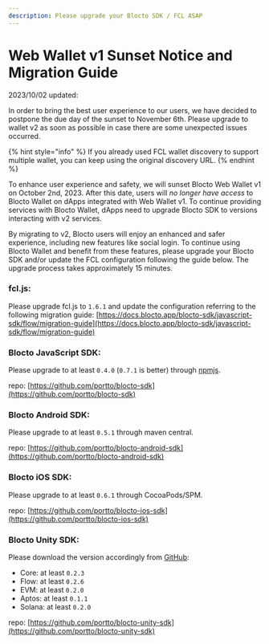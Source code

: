 ```yaml
---
description: Please upgrade your Blocto SDK / FCL ASAP
---
```


# Web Wallet v1 Sunset Notice and Migration Guide

2023/10/02 updated:

In order to bring the best user experience to our users, we have decided to postpone the due day of the sunset to November 6th. Please upgrade to wallet v2 as soon as possible in case there are some unexpected issues occurred.

{% hint style="info" %}
If you already used FCL wallet discovery to support multiple wallet, you can keep using the original discovery URL.
{% endhint %}



To enhance user experience and safety, we will sunset Blocto Web Wallet v1 on October 2nd, 2023. After this date, users will _no longer have access_ to Blocto Wallet on dApps integrated with Web Wallet v1. To continue providing services with Blocto Wallet, dApps need to upgrade Blocto SDK to versions interacting with v2 services.

By migrating to v2, Blocto users will enjoy an enhanced and safer experience, including new features like social login. To continue using Blocto Wallet and benefit from these features, please upgrade your Blocto SDK and/or update the FCL configuration following the guide below. The upgrade process takes approximately 15 minutes.&#x20;



### **fcl.js:**

Please upgrade fcl.js to `1.6.1` and update the configuration referring to the following migration guide: [https://docs.blocto.app/blocto-sdk/javascript-sdk/flow/migration-guide](https://docs.blocto.app/blocto-sdk/javascript-sdk/flow/migration-guide)

### **Blocto JavaScript SDK:**

Please upgrade to at least `0.4.0` (`0.7.1` is better) through [npmjs](https://www.npmjs.com/package/@blocto/sdk).

repo: [https://github.com/portto/blocto-sdk](https://github.com/portto/blocto-sdk)

### **Blocto Android SDK:**

Please upgrade to at least `0.5.1` through maven central.

repo: [https://github.com/portto/blocto-android-sdk](https://github.com/portto/blocto-android-sdk)

### **Blocto iOS SDK:**

Please upgrade to at least `0.6.1` through CocoaPods/SPM.

repo: [https://github.com/portto/blocto-ios-sdk](https://github.com/portto/blocto-ios-sdk)

### **Blocto Unity SDK:**

Please download the version accordingly from [GitHub](https://github.com/portto/blocto-unity-sdk/releases):

* Core: at least `0.2.3`
* Flow: at least `0.2.6`
* EVM: at least `0.2.0`
* Aptos: at least `0.1.1`
* Solana: at least `0.2.0`

repo: [https://github.com/portto/blocto-unity-sdk](https://github.com/portto/blocto-unity-sdk)

###

###
